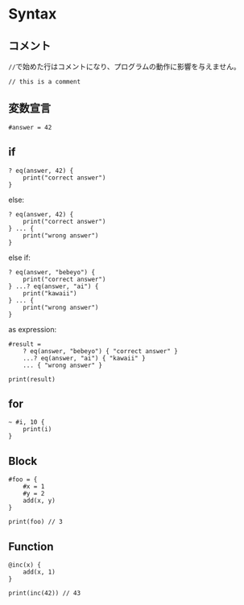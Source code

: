 # Syntax
## コメント
`//`で始めた行はコメントになり、プログラムの動作に影響を与えません。

```
// this is a comment
```

## 変数宣言
```
#answer = 42
```

## if
```
? eq(answer, 42) {
	print("correct answer")
}
```

else:
```
? eq(answer, 42) {
	print("correct answer")
} ... {
	print("wrong answer")
}
```

else if:
```
? eq(answer, "bebeyo") {
	print("correct answer")
} ...? eq(answer, "ai") {
	print("kawaii")
} ... {
	print("wrong answer")
}
```

as expression:
```
#result =
	? eq(answer, "bebeyo") { "correct answer" }
	...? eq(answer, "ai") { "kawaii" }
	... { "wrong answer" }

print(result)
```

## for
```
~ #i, 10 {
	print(i)
}
```

## Block
```
#foo = {
	#x = 1
	#y = 2
	add(x, y)
}

print(foo) // 3
```

## Function
```
@inc(x) {
	add(x, 1)
}

print(inc(42)) // 43
```
